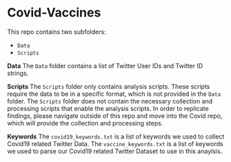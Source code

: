 # Covid-Vaccines

This repo contains two subfolders:
- `Data`
- `Scripts`

**Data**
The `Data` folder contains a list of Twitter User IDs and Twitter ID strings.

**Scripts**
The `Scripts` folder only contains analysis scripts. These scripts require the data to be in a specific format, which is not provided in the `Data` folder. The `Scripts` folder does not contain the necessary collection and processing scripts that enable the analysis scripts. In order to replicate findings, please navigate outside of this repo and move into the Covid repo, which will provide the collection and processing steps.

**Keywords**
The `covid19_keywords.txt` is a list of keywords we used to collect Covid19 related Twitter Data. 
The `vaccine_keywords.txt` is a list of keywords we used to parse our Covid19 related Twitter Dataset to use in this anaylsis. 
